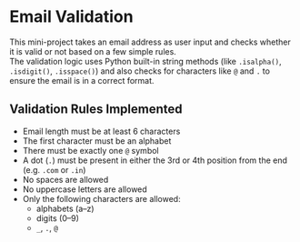 # Email Validation

This mini-project takes an email address as user input and checks whether it is valid or not based on a few simple rules.  
The validation logic uses Python built-in string methods (like `.isalpha()`, `.isdigit()`, `.isspace()`) and also checks for characters like `@` and `.` to ensure the email is in a correct format.

## Validation Rules Implemented

- Email length must be at least 6 characters
- The first character must be an alphabet
- There must be exactly one `@` symbol
- A dot (`.`) must be present in either the 3rd or 4th position from the end (e.g. `.com` or `.in`)
- No spaces are allowed
- No uppercase letters are allowed
- Only the following characters are allowed:
  - alphabets (a–z)
  - digits (0–9)
  - `_`, `.`, `@`

